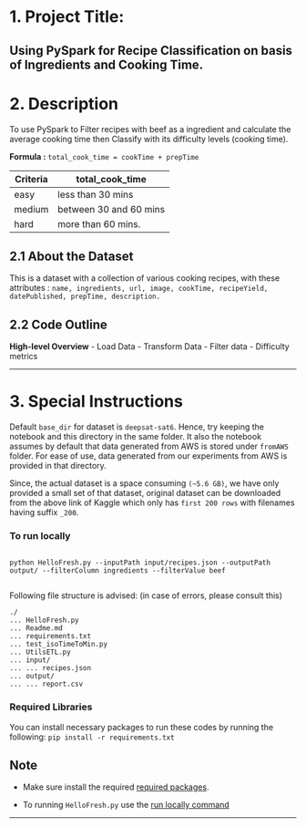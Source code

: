 
# 1. Project Title:
## Using PySpark for Recipe Classification on basis of Ingredients and Cooking Time.

# 2. Description
To use PySpark to Filter recipes with beef as a ingredient and calculate the average cooking time then Classify with its difficulty levels (cooking time).


**Formula :** ```total_cook_time = cookTime + prepTime```

**Criteria** | **total_cook_time**
------------ | -------------
easy | less than 30 mins
medium | between 30 and 60 mins
hard | more than 60 mins.



## 2.1 About the Dataset
This is a dataset with a collection of various cooking recipes, with these attributes : ```name, ingredients, url, image, cookTime, recipeYield, datePublished, prepTime, description.```

## 2.2 Code Outline
**High-level Overview**
    - Load Data
    - Transform Data
    - Filter data
    - Difficulty metrics

- - - -

# 3. Special Instructions
Default ```base_dir``` for dataset is ```deepsat-sat6```. Hence, try keeping the notebook and this directory in the same folder. It also the notebook assumes by default that data generated from AWS is stored under  ```fromAWS``` folder. For ease of use, data generated from our experiments from AWS is provided in that directory.

Since, the actual dataset is a space consuming ```(~5.6 GB)```, we have only provided a small set of that dataset, original dataset can be downloaded from the above link of Kaggle which only has ```first 200 rows``` with filenames having suffix ```_200```.





### To run locally
```   

python HelloFresh.py --inputPath input/recipes.json --outputPath output/ --filterColumn ingredients --filterValue beef


```
Following file structure is advised: (in case of errors, please consult this)
```
./
... HelloFresh.py
... Readme.md
... requirements.txt
... test_isoTimeToMin.py
... UtilsETL.py
... input/
... ... recipes.json
... output/
... ... report.csv

```
### Required Libraries
You can install necessary packages to run these codes by running the following:
```pip install -r requirements.txt```

## Note
- Make sure install the required [required packages](https://github.com/akshay1996ind/test/blob/master/README.md#required-libraries).

- To running ```HelloFresh.py``` use the [run locally command](https://github.com/akshay1996ind/test/blob/master/README.md#To-run-locally)

- - - -




